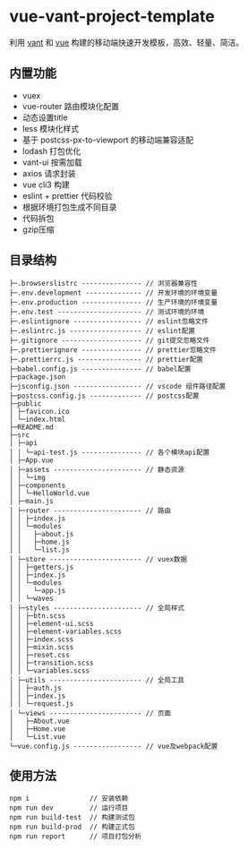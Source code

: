 # vue-vant-project-template

利用 [vant](https://github.com/youzan/vant) 和 [vue](https://github.com/vuejs/vue) 构建的移动端快速开发模板，高效、轻量、简洁。

## 内置功能
* vuex 
* vue-router 路由模块化配置
* 动态设置title
* less 模块化样式
* 基于 postcss-px-to-viewport 的移动端兼容适配
* lodash 打包优化
* vant-ui 按需加载
* axios 请求封装
* vue cli3 构建
* eslint + prettier 代码校验
* 根据环境打包生成不同目录
* 代码拆包
* gzip压缩

## 目录结构
```
├─.browserslistrc --------------- // 浏览器兼容性
├─.env.development -------------- // 开发环境的环境变量
├─.env.production --------------- // 生产环境的环境变量
├─.env.test --------------------- // 测试环境的环境
├─.eslintignore ----------------- // eslint忽略文件
├─.eslintrc.js ------------------ // eslint配置
├─.gitignore -------------------- // git提交忽略文件
├─.prettierignore --------------- // prettier忽略文件
├─.prettierrc.js ---------------- // prettier配置
├─babel.config.js --------------- // babel配置
├─package.json 
├─jsconfig.json ----------------- // vscode 组件路径配置 
├─postcss.config.js ------------- // postcss配置
├─public 
│ ├─favicon.ico 
│ └─index.html 
├─README.md 
├─src 
│ ├─api 
│ │ └─api-test.js --------------- // 各个模块api配置
│ ├─App.vue
│ ├─assets ---------------------- // 静态资源
│ │ └─img
│ ├─components 
│ │ └─HelloWorld.vue 
│ ├─main.js 
│ ├─router ---------------------- // 路由
│ │ ├─index.js 
│ │ └─modules 
│ │   ├─about.js 
│ │   ├─home.js 
│ │   └─list.js 
│ ├─store ----------------------- // vuex数据
│ │ ├─getters.js 
│ │ ├─index.js 
│ │ └─modules 
│ │   └─app.js 
│ │ └─waves 
│ ├─styles ---------------------- // 全局样式
│ │ ├─btn.scss 
│ │ ├─element-ui.scss 
│ │ ├─element-variables.scss 
│ │ ├─index.scss 
│ │ ├─mixin.scss 
│ │ ├─reset.css 
│ │ ├─transition.scss 
│ │ └─variables.scss 
│ ├─utils ----------------------- // 全局工具
│ │ ├─auth.js 
│ │ ├─index.js 
│ │ └─request.js 
│ └─views ----------------------- // 页面
│   ├─About.vue 
│   ├─Home.vue 
│   └─List.vue 
└─vue.config.js ----------------- // vue及webpack配置
```

## 使用方法
```
npm i               // 安装依赖
npm run dev         // 运行项目
npm run build-test  // 构建测试包 
npm run build-prod  // 构建正式包 
npm run report      // 项目打包分析 
```
